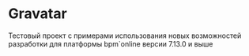 # Gravatar

Тестовый проект с примерами использования новых возможностей разработки для платформы bpm`online версии 7.13.0 и выше

